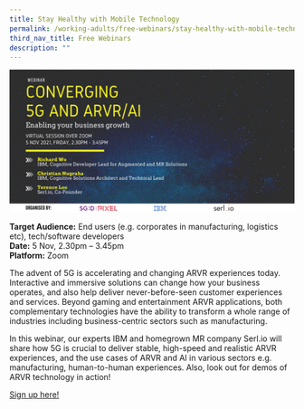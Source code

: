 ```yaml
---
title: Stay Healthy with Mobile Technology
permalink: /working-adults/free-webinars/stay-healthy-with-mobile-technology
third_nav_title: Free Webinars
description: ""
---
```


![Alt text for image on Isomer site](/images/imda-nov21.png)

**Target Audience:** End users (e.g. corporates in manufacturing, logistics etc), tech/software developers  
**Date:** 5 Nov, 2.30pm – 3.45pm  
**Platform:** Zoom  

The advent of 5G is accelerating and changing ARVR experiences today. Interactive and immersive solutions can change how your business operates, and also help deliver never-before-seen customer experiences and services. Beyond gaming and entertainment ARVR applications, both complementary technologies have the ability to transform a whole range of industries including business-centric sectors such as manufacturing.

In this webinar, our experts IBM and homegrown MR company Serl.io will share how 5G is crucial to deliver stable, high-speed and realistic ARVR experiences, and the use cases of ARVR and AI in various sectors e.g. manufacturing, human-to-human experiences. Also, look out for demos of ARVR technology in action!

[Sign up here!](https://imda-pixel.sg/event/287)